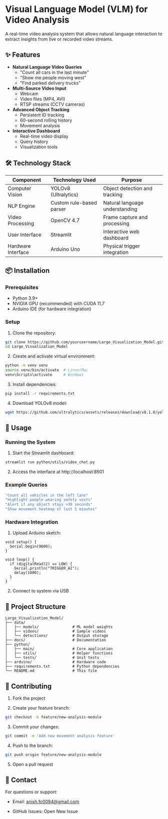 # Visual Language Model (VLM) for Video Analysis

A real-time video analysis system that allows natural language interaction to extract insights from live or recorded video streams.

## ✨ Features

- **Natural Language Video Queries**
  - "Count all cars in the last minute"
  - "Show me people moving west"
  - "Find parked delivery trucks"
- **Multi-Source Video Input**
  - Webcam
  - Video files (MP4, AVI)
  - RTSP streams (CCTV cameras)
- **Advanced Object Tracking**
  - Persistent ID tracking
  - 60-second rolling history
  - Movement analysis
- **Interactive Dashboard**
  - Real-time video display
  - Query history
  - Visualization tools

## 🛠️ Technology Stack

| Component          | Technology Used           | Purpose                          |
|--------------------|---------------------------|----------------------------------|
| Computer Vision    | YOLOv8 (Ultralytics)      | Object detection and tracking    |
| NLP Engine         | Custom rule-based parser  | Natural language understanding   |
| Video Processing   | OpenCV 4.7               | Frame capture and processing     |
| User Interface     | Streamlit                | Interactive web dashboard        |
| Hardware Interface | Arduino Uno              | Physical trigger integration     |

## 📦 Installation

### Prerequisites
- Python 3.9+
- NVIDIA GPU (recommended) with CUDA 11.7
- Arduino IDE (for hardware integration)

### Setup

1. Clone the repository:
```bash
git clone https://github.com/yourusername/Large_Visualization_Model.git
cd Large_Visualization_Model
```

2. Create and activate virtual environment:

```bash 
python -m venv venv
source venv/bin/activate  # Linux/Mac
venv\Scripts\activate     # Windows
```

3. Install dependencies:

```bash
pip install -r requirements.txt
```

4. Download YOLOv8 model:

```bash
wget https://github.com/ultralytics/assets/releases/download/v8.1.0/yolov8n.pt -O data/models/yolov8n.pt
```

## 🚀 Usage
### Running the System
1. Start the Streamlit dashboard:

```bash
streamlit run python/utils/video_chat.py
```
2. Access the interface at http://localhost:8501

### Example Queries
```bash
"Count all vehicles in the left lane"
"Highlight people wearing safety vests"
"Alert if any object stays >30 seconds"
"Show movement heatmap of last 5 minutes"
```

### Hardware Integration
1. Upload Arduino sketch:
```
void setup() {
  Serial.begin(9600);
}

void loop() {
  if (digitalRead(2) == LOW) {
    Serial.println("TRIGGER_AI");
    delay(1000);
  }
}
```
2. Connect to system via USB

## 📂 Project Structure
```
Large_Visualization_Model/
├── data/
│   ├── models/               # ML model weights
│   ├── videos/               # Sample videos
│   └── detections/           # Output storage
├── docs/                     # Documentation
├── python/
│   ├── main/                 # Core application
│   ├── utils/                # Helper functions
│   └── tests/                # Unit tests
├── arduino/                  # Hardware code
├── requirements.txt          # Python dependencies
└── README.md                 # This file
```
## 🤝 Contributing
1. Fork the project

2. Create your feature branch:

```bash
git checkout -b feature/new-analysis-module
```
3. Commit your changes:
```bash
git commit -m 'Add new movement analysis feature'
```
4. Push to the branch:
```bash
git push origin feature/new-analysis-module
```
5. Open a pull request

## 📧 Contact
For questions or support:

* Email: anish.fc0094@gmail.com

* GitHub Issues: Open New Issue
